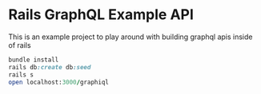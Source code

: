 # Rails GraphQL Example API

This is an example project to play around with building graphql apis inside of rails

```ruby
bundle install
rails db:create db:seed
rails s
open localhost:3000/graphiql
```
